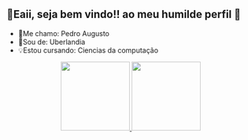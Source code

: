 ## 🤙Eaii, seja bem vindo!! ao meu humilde perfil 🦆

- 👑Me chamo: Pedro Augusto
- 📍Sou de: Uberlandia
- 💡Estou cursando: Ciencias da computação

<div align="center">
  <a href="https://github.com/P4ndda">
  <img height="140em" src="https://github-readme-stats.vercel.app/api?username=P4ndda&show_icons=true&theme=dark&include_all_commits=true&count_private=true"/>
  <img height="140em" src="https://github-readme-stats.vercel.app/api/top-langs/?username=P4ndda&layout=compact&langs_count=7&theme=dark"/>
</div>
